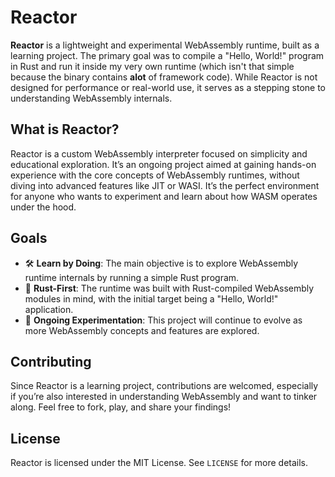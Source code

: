 
# Reactor

**Reactor** is a lightweight and experimental WebAssembly runtime, built as a learning project. The primary goal was to compile a "Hello, World!" program in Rust and run it inside my very own runtime (which isn't that simple because the binary contains **alot** of framework code). While Reactor is not designed for performance or real-world use, it serves as a stepping stone to understanding WebAssembly internals.

## What is Reactor?

Reactor is a custom WebAssembly interpreter focused on simplicity and educational exploration. It’s an ongoing project aimed at gaining hands-on experience with the core concepts of WebAssembly runtimes, without diving into advanced features like JIT or WASI. It’s the perfect environment for anyone who wants to experiment and learn about how WASM operates under the hood.

## Goals

- 🛠 **Learn by Doing**: The main objective is to explore WebAssembly runtime internals by running a simple Rust program.
- 🎯 **Rust-First**: The runtime was built with Rust-compiled WebAssembly modules in mind, with the initial target being a "Hello, World!" application.
- 🚧 **Ongoing Experimentation**: This project will continue to evolve as more WebAssembly concepts and features are explored.

## Contributing

Since Reactor is a learning project, contributions are welcomed, especially if you’re also interested in understanding WebAssembly and want to tinker along. Feel free to fork, play, and share your findings!

## License

Reactor is licensed under the MIT License. See `LICENSE` for more details.
